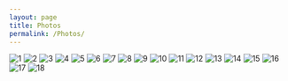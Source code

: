 ```yaml
---
layout: page
title: Photos
permalink: /Photos/
---
```

<img src="photos/1.jpg" alt="1"/>
<img src="photos/2.jpg" alt="2"/>
<img src="photos/3.jpg" alt="3"/>
<img src="photos/4.jpg" alt="4"/>
<img src="photos/5.jpg" alt="5"/>
<img src="photos/6.jpg" alt="6"/>
<img src="photos/7.jpg" alt="7"/>
<img src="photos/8.jpg" alt="8"/>
<img src="photos/9.jpg" alt="9"/>
<img src="photos/10.jpg" alt="10"/>
<img src="photos/11.jpg" alt="11"/>
<img src="photos/12.jpg" alt="12"/>
<img src="photos/13.jpg" alt="13"/>
<img src="photos/14.jpg" alt="14"/>
<img src="photos/15.jpg" alt="15"/>
<img src="photos/16.jpg" alt="16"/>
<img src="photos/17.jpg" alt="17"/>
<img src="photos/18.jpg" alt="18"/>